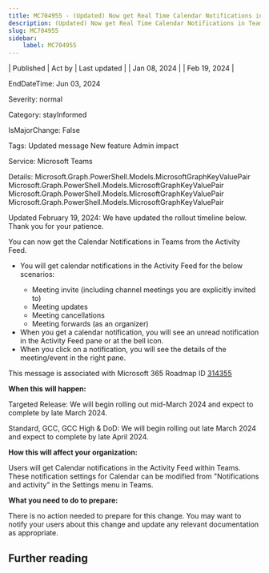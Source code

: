 ```yaml
---
title: MC704955 - (Updated) Now get Real Time Calendar Notifications in Teams
description: (Updated) Now get Real Time Calendar Notifications in Teams
slug: MC704955
sidebar:
    label: MC704955
---
```



| Published | Act by | Last updated |
| Jan 08, 2024 |  | Feb 19, 2024 |

EndDateTime: Jun 03, 2024

Severity: normal

Category: stayInformed

IsMajorChange: False

Tags: Updated message New feature Admin impact

Service: Microsoft Teams

Details: Microsoft.Graph.PowerShell.Models.MicrosoftGraphKeyValuePair Microsoft.Graph.PowerShell.Models.MicrosoftGraphKeyValuePair Microsoft.Graph.PowerShell.Models.MicrosoftGraphKeyValuePair Microsoft.Graph.PowerShell.Models.MicrosoftGraphKeyValuePair

<p style="">Updated February 19, 2024: We have updated the rollout timeline below. Thank you for your patience.</p><p style="">You can now get the Calendar Notifications in Teams from the Activity Feed.&nbsp;<br></p><ul><li>You will get calendar notifications in the Activity Feed for the below scenarios:&nbsp;</li><ul><li>Meeting invite (including channel meetings you are explicitly invited to)</li><li>Meeting updates</li><li>Meeting cancellations</li><li>Meeting forwards (as an organizer)</li></ul><li>When you get a calendar notification, you will see an unread notification in the Activity Feed pane or at the bell icon.</li><li>When you click on a notification, you will see the details of the meeting/event in the right pane.</li></ul>
<p>This message is associated with Microsoft 365 Roadmap ID <a href="https://www.microsoft.com/microsoft-365/roadmap?filters=&amp;searchterms=314355" target="_blank">314355</a></p>
<p><b>When this will happen:</b></p>

<p>Targeted Release: We will begin rolling out mid-March 2024 and expect to complete by late March 2024.
</p><p>Standard, GCC, GCC High &amp; DoD: We will begin rolling out late March 2024 and expect to complete by late April 2024.</p>

<p><b>How this will affect your organization:</b></p>

<p>Users will get Calendar notifications in the Activity Feed within Teams. These notification settings for Calendar can be modified from "Notifications and activity" in the Settings menu in Teams.&nbsp;<br></p>
<p><b>What you need to do to prepare:</b></p>
<p>There is no action needed to prepare for this change. You may want to notify your users about this change and update any relevant documentation as appropriate.</p>

## Further reading

